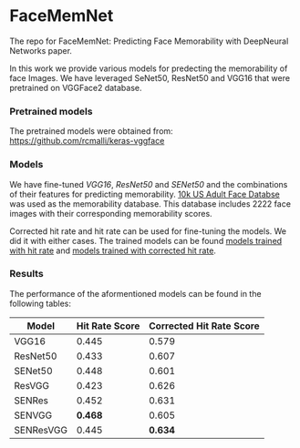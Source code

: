# FaceMemNet
The repo for FaceMemNet: Predicting Face Memorability with DeepNeural Networks paper.

In this work we provide various models for predecting the memorability of face Images. 
We have leveraged SeNet50, ResNet50 and VGG16 that were pretrained on VGGFace2 database. 

### Pretrained models
The pretrained models were obtained from: https://github.com/rcmalli/keras-vggface

### Models
 We have fine-tuned _VGG16_, _ResNet50_ and _SENet50_ and the combinations of their features for predicting memorability. [10k US Adult Face Databse](https://www.wilmabainbridge.com/facememorability2.html) was used as the memorability database. This database includes 2222 face images with their corresponding memorability scores. 
 
 Corrected hit rate and hit rate can be used for fine-tuning the models. We did it with either cases. The trained models can be found [models trained with hit rate](https://drive.google.com/drive/folders/1vs1BVzFPtX-wlZgVTLHk9pYkve1DSlLN?usp=sharing) and [models trained with corrected hit rate](https://drive.google.com/drive/folders/1sborFlT0Aq5nHLM8p7IYYK7FRi4M45_S?usp=sharing).
 
 ### Results
 
 The performance of the aformentioned models can be found in the following tables:
 
 | Model  | Hit Rate Score | Corrected Hit Rate Score |
| ------------- | ------------- | ------------- |
| VGG16  | 0.445  | 0.579  |
| ResNet50  | 0.433  | 0.607  |
| SENet50  | 0.448 | 0.601  |
| ResVGG  | 0.423 | 0.626  |
| SENRes  | 0.452 | 0.631 |
| SENVGG  | **0.468** | 0.605  |
| SENResVGG  | 0.445 | **0.634**  |

